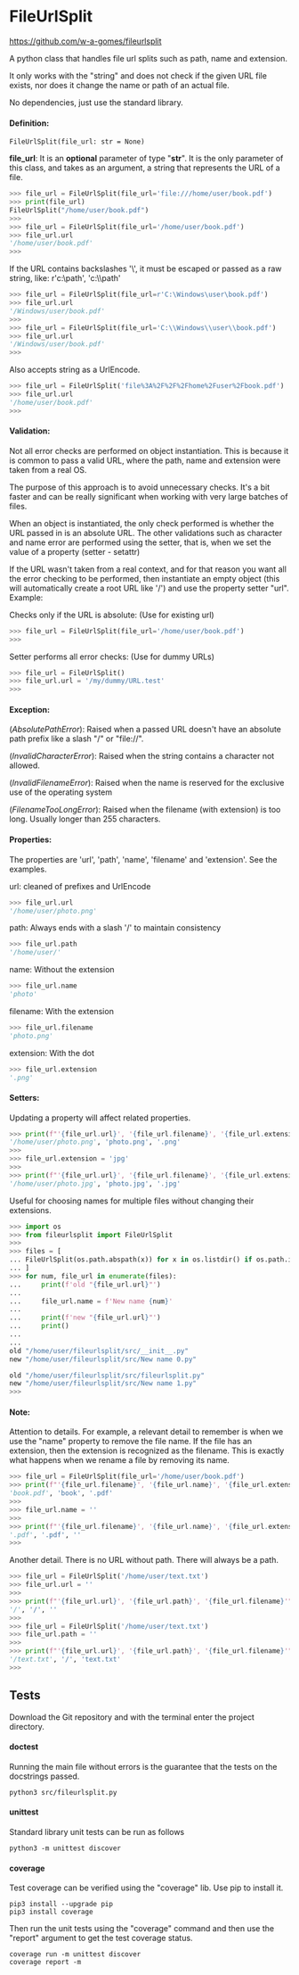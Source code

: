 # FileUrlSplit

https://github.com/w-a-gomes/fileurlsplit

A python class that handles file url splits such as path, name and extension.

It only works with the "string" and does not check if the given URL file exists, nor does it change the name or path of an actual file.

No dependencies, just use the standard library.

#### Definition:

```
FileUrlSplit(file_url: str = None)
``` 

**file_url**: It is an **optional** parameter of type "**str**". 
It is the only parameter of this class, and takes as an argument, a string 
that represents the URL of a file.
```Python console
>>> file_url = FileUrlSplit(file_url='file:///home/user/book.pdf')
>>> print(file_url)
FileUrlSplit("/home/user/book.pdf")
>>>
>>> file_url = FileUrlSplit(file_url='/home/user/book.pdf')
>>> file_url.url
'/home/user/book.pdf'
>>> 
```

If the URL contains backslashes '\\', it must be escaped or passed as a raw 
string, like: r'c:\path', 'c:\\\path'
```Python console
>>> file_url = FileUrlSplit(file_url=r'C:\Windows\user\book.pdf')
>>> file_url.url
'/Windows/user/book.pdf'
>>>
>>> file_url = FileUrlSplit(file_url='C:\\Windows\\user\\book.pdf')
>>> file_url.url
'/Windows/user/book.pdf'
>>> 
```

Also accepts string as a UrlEncode.

```Python console
>>> file_url = FileUrlSplit('file%3A%2F%2F%2Fhome%2Fuser%2Fbook.pdf')
>>> file_url.url
'/home/user/book.pdf'
>>> 
```

#### Validation:
Not all error checks are performed on object instantiation. 
This is because it is common to pass a valid URL, where the path, name and 
extension were taken from a real OS.

The purpose of this approach is to avoid unnecessary checks. It's a bit faster 
and can be really significant when working with very large batches of files.

When an object is instantiated, the only check performed is whether the URL 
passed in is an absolute URL. The other validations such as character and name 
error are performed using the setter, that is, when we set the value of a 
property (setter - setattr)

If the URL wasn't taken from a real context, and for that reason you want all 
the error checking to be performed, then instantiate an empty object 
(this will automatically create a root URL like '/') and use the property 
setter "url". Example:

Checks only if the URL is absolute: (Use for existing url)
```Python console
>>> file_url = FileUrlSplit(file_url='/home/user/book.pdf')
>>>
```

Setter performs all error checks: (Use for dummy URLs)
```Python console
>>> file_url = FileUrlSplit()
>>> file_url.url = '/my/dummy/URL.test'
>>>
```

#### Exception:
(*AbsolutePathError*): Raised when a passed URL doesn't have an absolute path
prefix like a slash "/" or "file://".

(*InvalidCharacterError*): Raised when the string contains a character 
not allowed.

(*InvalidFilenameError*): Raised when the name is reserved for the exclusive 
use of the operating system

(*FilenameTooLongError*): Raised when the filename (with extension) is too 
long. Usually longer than 255 characters.

#### Properties:
The properties are 'url', 'path', 'name', 'filename' and 'extension'. See 
the examples.

url: cleaned of prefixes and UrlEncode
```Python console
>>> file_url.url
'/home/user/photo.png'
```
path: Always ends with a slash '/' to maintain consistency
```Python console
>>> file_url.path
'/home/user/'
```
name: Without the extension
```Python console
>>> file_url.name
'photo'
```
filename: With the extension
```Python console
>>> file_url.filename
'photo.png'
```
extension: With the dot
```Python console
>>> file_url.extension
'.png'
```
#### Setters:
Updating a property will affect related properties.
```Python console
>>> print(f"'{file_url.url}', '{file_url.filename}', '{file_url.extension}'")
'/home/user/photo.png', 'photo.png', '.png'
>>>
>>> file_url.extension = 'jpg'
>>>
>>> print(f"'{file_url.url}', '{file_url.filename}', '{file_url.extension}'")
'/home/user/photo.jpg', 'photo.jpg', '.jpg'
```
Useful for choosing names for multiple files without changing their extensions.
```Python console
>>> import os
>>> from fileurlsplit import FileUrlSplit
>>>
>>> files = [
... FileUrlSplit(os.path.abspath(x)) for x in os.listdir() if os.path.isfile(x)
... ]
>>> for num, file_url in enumerate(files):
...     print(f'old "{file_url.url}"')
...
...     file_url.name = f'New name {num}'
...
...     print(f'new "{file_url.url}"')
...     print()
...     
... 
old "/home/user/fileurlsplit/src/__init__.py"
new "/home/user/fileurlsplit/src/New name 0.py"

old "/home/user/fileurlsplit/src/fileurlsplit.py"
new "/home/user/fileurlsplit/src/New name 1.py"
>>>
```

#### Note:
Attention to details. For example, a relevant detail to remember is when we 
use the "name" property to remove the file name. If the file has an extension, 
then the extension is recognized as the filename. 
This is exactly what happens when we rename a file by removing 
its name.
```Python console
>>> file_url = FileUrlSplit(file_url='/home/user/book.pdf')
>>> print(f"'{file_url.filename}', '{file_url.name}', '{file_url.extension}'")
'book.pdf', 'book', '.pdf'
>>> 
>>> file_url.name = ''
>>> 
>>> print(f"'{file_url.filename}', '{file_url.name}', '{file_url.extension}'")
'.pdf', '.pdf', ''
>>> 
```
Another detail. There is no URL without path. There will always be a path.
```Python console
>>> file_url = FileUrlSplit('/home/user/text.txt')
>>> file_url.url = ''
>>> 
>>> print(f"'{file_url.url}', '{file_url.path}', '{file_url.filename}'")
'/', '/', ''
>>> 
>>> file_url = FileUrlSplit('/home/user/text.txt')
>>> file_url.path = ''
>>> 
>>> print(f"'{file_url.url}', '{file_url.path}', '{file_url.filename}'")
'/text.txt', '/', 'text.txt'
>>> 
```
## Tests
Download the Git repository and with the terminal enter the 
project directory.

#### doctest
Running the main file without errors is the guarantee that the tests on 
the docstrings passed.
```console
python3 src/fileurlsplit.py
```

#### unittest
Standard library unit tests can be run as follows
```console
python3 -m unittest discover
```

#### coverage
Test coverage can be verified using the "coverage" lib. 
Use pip to install it.
```console
pip3 install --upgrade pip
pip3 install coverage
```
Then run the unit tests using the "coverage" command and then use the 
"report" argument to get the test coverage status.
```console
coverage run -m unittest discover
coverage report -m
```
